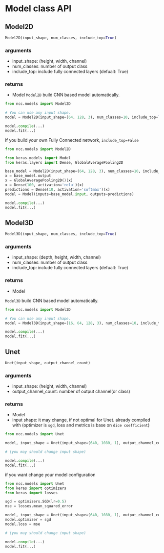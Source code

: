 # Model class API
## Model2D
```python
Model2D(input_shape, num_classes, include_top=True)
```
### arguments
- input_shape: (height, width, channel)
- num_classes: number of output class
- include_top: include fully connected layers (defualt: True)
### returns
- Model
`Model2D` build CNN based model automatically. 
```python
from ncc.models import Model2D

# You can use any input shape.
model = Model2D(input_shape=(64, 128, 3), num_classes=10, include_top=True)

model.compile(...)
model.fit(...)
```
If you build your own Fully Connected network, `include_top=False`
```python
from ncc.models import Model2D

from keras.models import Model
from keras.layers import Dense, GlobalAveragePooling2D

base_model = Model2D(input_shape=(64, 128, 3), num_classes=10, include_top=False)
x = base_model.output
x = GlobalAveragePooling2D()(x)
x = Dense(100, activation='relu')(x)
predictions = Dense(10, activation='softmax')(x)
model = Model(inputs=base_model.input, outputs=predictions)

model.compile(...)
model.fit(...)
```

## Model3D
```python
Model3D(input_shape, num_classes, include_top=True)
```
### arguments
- input_shape: (depth, height, width, channel)
- num_classes: number of output class
- include_top: include fully connected layers (defualt: True)
### returns
- Model

`Model3D` build CNN based model automatically. 
```python
from ncc.models import Model3D

# You can use any input shape.
model = Model3D(input_shape=(16, 64, 128, 3), num_classes=10, include_top=True)

model.compile(...)
model.fit(...)
```

## Unet
```python
Unet(input_shape, output_channel_count)
```
### arguments
- input_shape: (height, width, channel)
- output_channel_count: number of output channel(or class)
### returns
- Model
- input shape: it may change, if not optimal for Unet.
already compiled with (optimizer is `sgd`, loss and metrics is base on `dice coefficient`)
```python
from ncc.models import Unet

model, input_shape = Unet(input_shape=(640, 1080, 1), output_channel_count=1)

# (you may should change input shape)

model.compile(...)
model.fit(...)
```

if you want change your model configuration
```python
from ncc.models import Unet
from keras import optimizers
from keras import losses

sgd = optimizers.SGD(lr=0.5)
mse = losses.mean_squared_error

model, input_shape = Unet(input_shape=(640, 1080, 1), output_channel_count=1)
model.optimizer = sgd
model.loss = mse

# (you may should change input shape)

model.compile(...)
model.fit(...)
```
